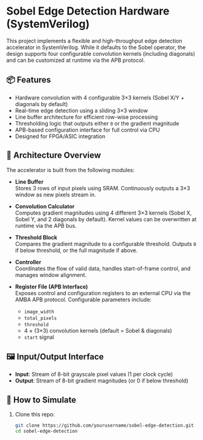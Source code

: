 
# Sobel Edge Detection Hardware (SystemVerilog)

This project implements a flexible and high-throughput edge detection accelerator in SystemVerilog. While it defaults to the Sobel operator, the design supports four configurable convolution kernels (including diagonals) and can be customized at runtime via the APB protocol.

## 📦 Features

- Hardware convolution with 4 configurable 3×3 kernels (Sobel X/Y + diagonals by default)
- Real-time edge detection using a sliding 3×3 window
- Line buffer architecture for efficient row-wise processing
- Thresholding logic that outputs either `0` or the gradient magnitude
- APB-based configuration interface for full control via CPU
- Designed for FPGA/ASIC integration

## 🧠 Architecture Overview

The accelerator is built from the following modules:

- **Line Buffer**  
  Stores 3 rows of input pixels using SRAM. Continuously outputs a 3×3 window as new pixels stream in.

- **Convolution Calculator**  
  Computes gradient magnitudes using 4 different 3×3 kernels (Sobel X, Sobel Y, and 2 diagonals by default). Kernel values can be overwritten at runtime via the APB bus.

- **Threshold Block**  
  Compares the gradient magnitude to a configurable threshold. Outputs `0` if below threshold, or the full magnitude if above.

- **Controller**  
  Coordinates the flow of valid data, handles start-of-frame control, and manages window alignment.

- **Register File (APB Interface)**  
  Exposes control and configuration registers to an external CPU via the AMBA APB protocol. Configurable parameters include:
  
  - `image_width`
  - `total_pixels`
  - `threshold`
  - 4 × (3×3) convolution kernels (default = Sobel & diagonals)
  - `start` signal

## 🖼️ Input/Output Interface

- **Input**: Stream of 8-bit grayscale pixel values (1 per clock cycle)
- **Output**: Stream of 8-bit gradient magnitudes (or 0 if below threshold)

## 🧪 How to Simulate

1. Clone this repo:
   ```bash
   git clone https://github.com/yourusername/sobel-edge-detection.git
   cd sobel-edge-detection

